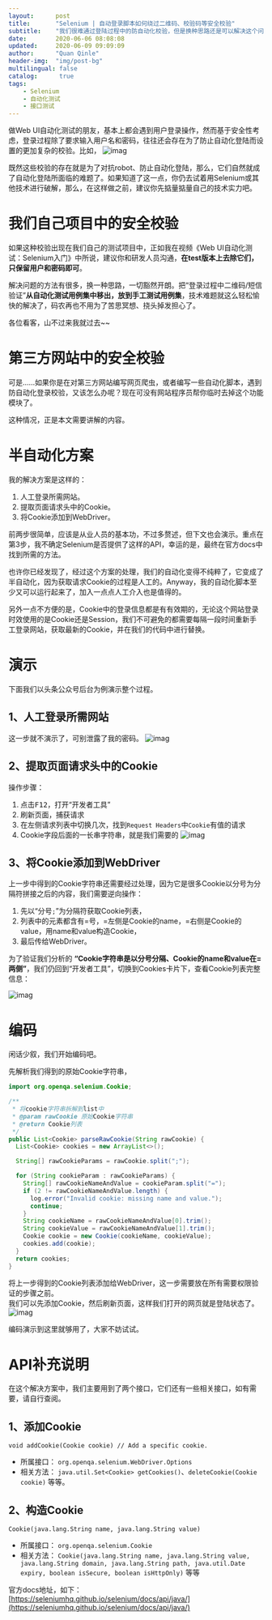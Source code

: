 ```yaml
---
layout:      post
title:       "Selenium | 自动登录脚本如何绕过二维码、校验码等安全校验"
subtitle:    "我们很难通过登陆过程中的防自动化校验，但是换种思路还是可以解决这个问题的！"
date:        2020-06-06 08:08:08
updated:     2020-06-09 09:09:09
author:      "Quan Qinle"
header-img:  "img/post-bg"
multilingual: false
catalog:      true
tags:
    - Selenium
    - 自动化测试
    - 接口测试
---
```


做Web UI自动化测试的朋友，基本上都会遇到用户登录操作，然而基于安全性考虑，登录过程除了要求输入用户名和密码，往往还会存在为了防止自动化登陆而设置的更加复杂的校验。比如，
![imag](/img/in-post/selenium-login-cookie/01)

既然这些校验的存在就是为了对抗robot、防止自动化登陆，那么，它们自然就成了自动化登陆所面临的难题了。如果知道了这一点，你仍去试着用Selenium或其他技术进行破解，那么，在这样做之前，建议你先掂量掂量自己的技术实力吧。

# 我们自己项目中的安全校验

如果这种校验出现在我们自己的测试项目中，正如我在视频《Web UI自动化测试：Selenium入门》中所说，建议你和研发人员沟通，**在test版本上去除它们，只保留用户和密码即可**。

解决问题的方法有很多，换一种思路，一切豁然开朗。把“登录过程中二维码/短信验证”**从自动化测试用例集中移出，放到手工测试用例集**，技术难题就这么轻松愉快的解决了，码农再也不用为了苦思冥想、挠头掉发担心了。

各位看客，山不过来我就过去~~

# 第三方网站中的安全校验

可是……如果你是在对第三方网站编写网页爬虫，或者编写一些自动化脚本，遇到防自动化登录校验，又该怎么办呢？现在可没有网站程序员帮你临时去掉这个功能模块了。

这种情况，正是本文需要讲解的内容。

# 半自动化方案

我的解决方案是这样的：
1. 人工登录所需网站。
2. 提取页面请求头中的Cookie。
3. 将Cookie添加到WebDriver。

前两步很简单，应该是从业人员的基本功，不过多赘述，但下文也会演示。重点在第3步，我不确定Selenium是否提供了这样的API，幸运的是，最终在官方docs中找到所需的方法。

也许你已经发现了，经过这个方案的处理，我们的自动化变得不纯粹了，它变成了半自动化，因为获取请求Cookie的过程是人工的。Anyway，我的自动化脚本至少又可以运行起来了，加入一点点人工介入也是值得的。

另外一点不方便的是，Cookie中的登录信息都是有有效期的，无论这个网站登录时效使用的是Cookie还是Session，我们不可避免的都需要每隔一段时间重新手工登录网站，获取最新的Cookie，并在我们的代码中进行替换。

# 演示

下面我们以头条公众号后台为例演示整个过程。

## 1、人工登录所需网站

这一步就不演示了，可别泄露了我的密码。
![imag](/img/in-post/selenium-login-cookie/02)

## 2、提取页面请求头中的Cookie

操作步骤：
1. 点击<kbd>F12</kbd>，打开“开发者工具”
2. 刷新页面，捕获请求
3. 在左侧请求列表中切换几次，找到`Request Headers`中`Cookie`有值的请求
4. Cookie字段后面的一长串字符串，就是我们需要的
![imag](/img/in-post/selenium-login-cookie/03)

## 3、将Cookie添加到WebDriver

上一步中得到的Cookie字符串还需要经过处理，因为它是很多Cookie以分号为分隔符拼接之后的内容，我们需要逆向操作：
1. 先以“分号`;`”为分隔符获取Cookie列表，
2. 列表中的元素都含有=号，=左侧是Cookie的name，=右侧是Cookie的value，用name和value构造Cookie，
3. 最后传给WebDriver。

为了验证我们分析的 **“Cookie字符串是以分号分隔、Cookie的name和value在=两侧”**，我们仍回到“开发者工具”，切换到Cookies卡片下，查看Cookie列表完整信息：

![imag](/img/in-post/selenium-login-cookie/04)

# 编码

闲话少叙，我们开始编码吧。

先解析我们得到的原始Cookie字符串，
```java
import org.openqa.selenium.Cookie;

/**
 * 将cookie字符串拆解到list中
 * @param rawCookie 原始Cookie字符串
 * @return Cookie列表
 */
public List<Cookie> parseRawCookie(String rawCookie) {
  List<Cookie> cookies = new ArrayList<>();

  String[] rawCookieParams = rawCookie.split(";");

  for (String cookieParam : rawCookieParams) {
    String[] rawCookieNameAndValue = cookieParam.split("=");
    if (2 != rawCookieNameAndValue.length) {
      log.error("Invalid cookie: missing name and value.");
      continue;
    }
    String cookieName = rawCookieNameAndValue[0].trim();
    String cookieValue = rawCookieNameAndValue[1].trim();
    Cookie cookie = new Cookie(cookieName, cookieValue);
    cookies.add(cookie);
  }
  return cookies;
}
```

将上一步得到的Cookie列表添加给WebDriver，这一步需要放在所有需要权限验证的步骤之前。  
我们可以先添加Cookie，然后刷新页面，这样我们打开的网页就是登陆状态了。
![imag](/img/in-post/selenium-login-cookie/06)

编码演示到这里就够用了，大家不妨试试。

# API补充说明

在这个解决方案中，我们主要用到了两个接口，它们还有一些相关接口，如有需要，请自行查阅。

## 1、添加Cookie

`void addCookie(Cookie cookie) // Add a specific cookie.`
+ 所属接口：
  `org.openqa.selenium.WebDriver.Options`
+ 相关方法：
  `java.util.Set<Cookie> getCookies()`、`deleteCookie(Cookie cookie)` 等等。

## 2、构造Cookie

`Cookie(java.lang.String name, java.lang.String value)`
+ 所属接口：
  `org.openqa.selenium.Cookie`
+ 相关方法：
  `Cookie(java.lang.String name, java.lang.String value, java.lang.String domain, java.lang.String path, java.util.Date expiry, boolean isSecure, boolean isHttpOnly)` 等等

官方docs地址，如下：
[https://seleniumhq.github.io/selenium/docs/api/java/](https://seleniumhq.github.io/selenium/docs/api/java/)
